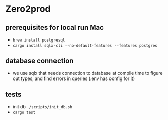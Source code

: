 # Zero2prod

## prerequisites for local run Mac
- `brew install postgresql`
- `cargo install sqlx-cli --no-default-features --features postgres`

## database connection
- we use sqlx that needs connection to database at compile time to figure out types, and find errors in queries (.env has config for it)

## tests
- init db ``./scripts/init_db.sh``
- ``cargo test``
